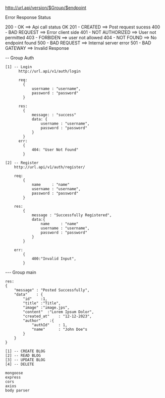 http://url.api/version/$Group/$endpoint

Error Response Status

200 - OK ==> Api call status OK
201 - CREATED ==> Post request sucess
400 - BAD REQUEST ==> Error client side
401 - NOT AUTHORIZED ==> User not permitted
403 - FORBIDEN ==> user not allowed
404 - NOT FOUND ==> No endpoint found
500 - BAD REQUEST ==> Internal server error
501 - BAD GATEWAY ==> Invalid Response

-- Group Auth

    [1] -- Login
          http://url.api/v1/auth/login

          req:
            {
                username : "username",
                password : "password"
            }

          res:
            {
                message: : "success"
                data: {
                    username : "username",
                    password : "password"
                }
            }
          err:
            {
                404: "User Not Found"
            }

    [2] -- Register
        http://url.api/v1/auth/register/

        req:
            {
                name     : "name"
                username : "username",
                password : "password"
            }

        res:
            {
                message : "Successfully Registered",
                data:{
                    name     : "name"
                    username : "username",
                    password : "password"
                }
            }

        err:
            {
                400:"Invalid Input",
            }

--- Group main

    res:
    {
        "message" : "Posted Successfully",
        "data"    : {
            "id"    :1,
            "title" :"Title",
            "image" :"image.jps",
            "content"  :"Lorem Ipsum Dolor",
            "created_at"    : "12-12-2023",
            "author"    :{
                "authId"    : 1,
                "name"      : "John Doe"s
            }
        }
    }

    [1] -- CREATE BLOG
    [2] -- READ BLOG
    [3] -- UPDATE BLOG
    [4] -- DELETE

    mongoose
    express
    cors
    axios
    body parser
    
